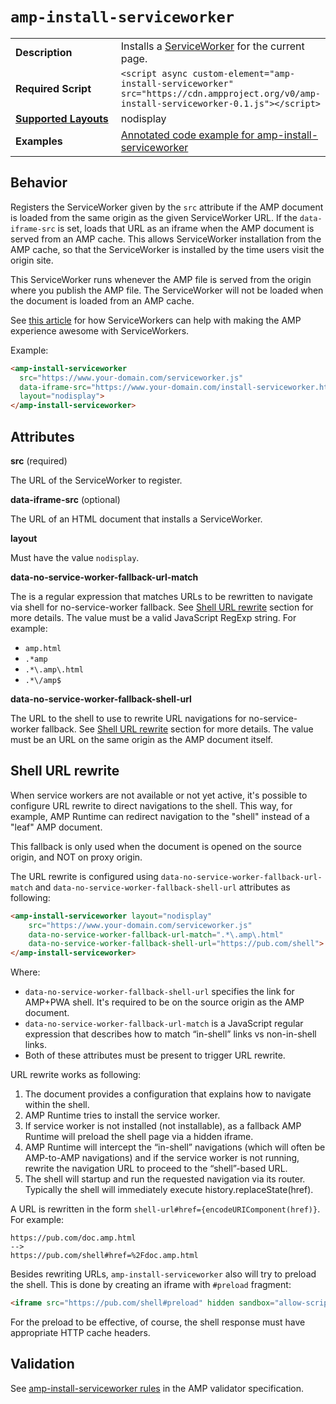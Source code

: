 <!---
Copyright 2015 The AMP HTML Authors. All Rights Reserved.

Licensed under the Apache License, Version 2.0 (the "License");
you may not use this file except in compliance with the License.
You may obtain a copy of the License at

      http://www.apache.org/licenses/LICENSE-2.0

Unless required by applicable law or agreed to in writing, software
distributed under the License is distributed on an "AS-IS" BASIS,
WITHOUT WARRANTIES OR CONDITIONS OF ANY KIND, either express or implied.
See the License for the specific language governing permissions and
limitations under the License.
-->

# <a name="amp-install-serviceworker"></a> `amp-install-serviceworker`

<table>
  <tr>
    <td width="40%"><strong>Description</strong></td>
    <td>Installs a <a href="https://developers.google.com/web/fundamentals/primers/service-worker/">ServiceWorker</a> for the current page.</td>
  </tr>
  <tr>
    <td width="40%"><strong>Required Script</strong></td>
    <td><code>&lt;script async custom-element="amp-install-serviceworker" src="https://cdn.ampproject.org/v0/amp-install-serviceworker-0.1.js">&lt;/script></code></td>
  </tr>
  <tr>
    <td class="col-fourty"><strong><a href="https://www.ampproject.org/docs/guides/responsive/control_layout.html">Supported Layouts</a></strong></td>
    <td>nodisplay</td>
  </tr>
  <tr>
    <td width="40%"><strong>Examples</strong></td>
    <td><a href="https://ampbyexample.com/components/amp-install-serviceworker/">Annotated code example for amp-install-serviceworker</a></td>
  </tr>
</table>

## Behavior

Registers the ServiceWorker given by the `src` attribute if the AMP document is loaded from the same origin as the given ServiceWorker URL. If the `data-iframe-src` is set, loads that URL as an iframe when the AMP document is served from an AMP cache. This allows ServiceWorker installation from the AMP cache, so that the ServiceWorker is installed by the time users visit the origin site.

This ServiceWorker runs whenever the AMP file is served from the origin where you publish the AMP file. The ServiceWorker will not be loaded when the document is loaded from an AMP cache.

See [this article](https://medium.com/@cramforce/amps-and-websites-in-the-age-of-the-service-worker-8369841dc962) for how ServiceWorkers can help with making the AMP experience awesome with ServiceWorkers.

Example:

```html
<amp-install-serviceworker
  src="https://www.your-domain.com/serviceworker.js"
  data-iframe-src="https://www.your-domain.com/install-serviceworker.html"
  layout="nodisplay">
</amp-install-serviceworker>
```

## Attributes

**src** (required)

The URL of the ServiceWorker to register.

**data-iframe-src** (optional)

The URL of an HTML document that installs a ServiceWorker.

**layout**

Must have the value `nodisplay`.

**data-no-service-worker-fallback-url-match**

The is a regular expression that matches URLs to be rewritten to navigate via shell for no-service-worker fallback. See [Shell URL rewrite](#shell-url-rewrite) section for more details. The value must be a valid JavaScript RegExp string. For example:
 - `amp.html`
 - `.*amp`
 - `.*\.amp\.html`
 - `.*\/amp$`

**data-no-service-worker-fallback-shell-url**

The URL to the shell to use to rewrite URL navigations for no-service-worker fallback. See [Shell URL rewrite](#shell-url-rewrite) section for more details. The value must be an URL on the same origin as the AMP document itself.

## Shell URL rewrite

When service workers are not available or not yet active, it's possible to configure URL rewrite to direct navigations to the shell. This way, for example, AMP Runtime can redirect navigation to the "shell" instead of
a "leaf" AMP document.

This fallback is only used when the document is opened on the source origin, and NOT on proxy origin.

The URL rewrite is configured using `data-no-service-worker-fallback-url-match` and `data-no-service-worker-fallback-shell-url`
attributes as following:

```html
<amp-install-serviceworker layout="nodisplay"
    src="https://www.your-domain.com/serviceworker.js"
    data-no-service-worker-fallback-url-match=".*\.amp\.html"
    data-no-service-worker-fallback-shell-url="https://pub.com/shell">
</amp-install-serviceworker>
```

Where:
 - `data-no-service-worker-fallback-shell-url` specifies the link for AMP+PWA shell. It's required to be on the source origin as the AMP document.
 - `data-no-service-worker-fallback-url-match` is a JavaScript regular expression that describes how to match “in-shell” links vs non-in-shell links.
 - Both of these attributes must be present to trigger URL rewrite.

URL rewrite works as following:
 1. The document provides a configuration that explains how to navigate within the shell.
 2. AMP Runtime tries to install the service worker.
 3. If service worker is not installed (not installable), as a fallback AMP Runtime will preload the shell page via a hidden iframe.
 4. AMP Runtime will intercept the “in-shell” navigations (which will often be AMP-to-AMP navigations) and if the service worker is not running, rewrite the navigation URL to proceed to the “shell”-based URL.
 5. The shell will startup and run the requested navigation via its router. Typically the shell will immediately execute history.replaceState(href).

A URL is rewritten in the form `shell-url#href={encodeURIComponent(href)}`. For example:
```text
https://pub.com/doc.amp.html
-->
https://pub.com/shell#href=%2Fdoc.amp.html
```

Besides rewriting URLs, `amp-install-serviceworker` also will try to preload the shell. This is done by creating an iframe with `#preload` fragment:

```html
<iframe src="https://pub.com/shell#preload" hidden sandbox="allow-scripts allow-same-origin"></iframe>
```

For the preload to be effective, of course, the shell response must have appropriate HTTP cache headers.

## Validation

See [amp-install-serviceworker rules](https://github.com/ampproject/amphtml/blob/master/extensions/amp-install-serviceworker/0.1/validator-amp-install-serviceworker.protoascii) in the AMP validator specification.
